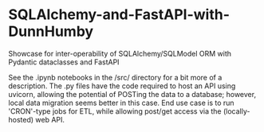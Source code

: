 # SQLAlchemy-and-FastAPI-with-DunnHumby
Showcase for inter-operability of SQLAlchemy/SQLModel ORM with Pydantic dataclasses and FastAPI


See the .ipynb notebooks in the /src/ directory for a bit more of a description. The .py files have the code required to host an API using uvicorn, allowing the potential of POSTing the data to a database; however, local data migration seems better in this case.  End use case is to run 'CRON'-type jobs for ETL, while allowing post/get access via the (locally-hosted) web API. 
